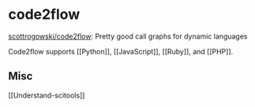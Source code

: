 # code2flow

[scottrogowski/code2flow](https://github.com/scottrogowski/code2flow): Pretty good call graphs for dynamic languages

Code2flow supports [[Python]], [[JavaScript]], [[Ruby]], and [[PHP]].



## Misc

[[Understand-scitools]]

